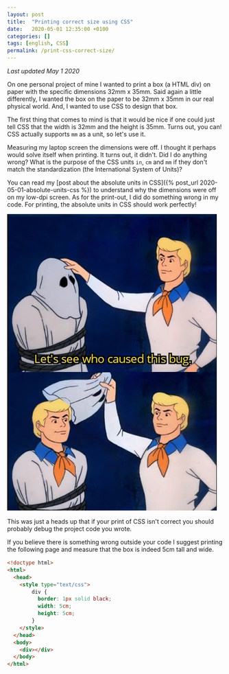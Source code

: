 ```yaml
---
layout: post
title:  "Printing correct size using CSS"
date:   2020-05-01 12:35:00 +0100
categories: []
tags: [english, CSS]
permalink: /print-css-correct-size/
---
```


_Last updated May 1 2020_

On one personal project of mine I wanted to print a box (a HTML div) on paper with the specific dimensions 32mm x 35mm. Said again a little differently, I wanted the box on the paper to be 32mm x 35mm in our real physical world. And, I wanted to use CSS to design that box.

The first thing that comes to mind is that it would be nice if one could just tell CSS that the width is 32mm and the height is 35mm. Turns out, you can! CSS actually supports `mm` as a unit, so let's use it.

Measuring my laptop screen the dimensions were off. I thought it perhaps would solve itself when printing. It turns out, it didn't. Did I do anything wrong? What is the purpose of the CSS units `in`, `cm` and `mm` if they don't match the standardization (the International System of Units)?

You can read my [post about the absolute units in CSS]({% post_url 2020-05-01-absolute-units-css %}) to understand why the dimensions were off on my low-dpi screen. As for the print-out, I did do something wrong in my code. For printing, the absolute units in CSS should work perfectly!

![It was me all along](/assets/bug_meme.jpg "It was me all along")

This was just a heads up that if your print of CSS isn't correct you should probably debug the project code you wrote.

If you believe there is something wrong outside your code I suggest printing the following page and measure that the box is indeed 5cm tall and wide.

```html
<!doctype html>
<html>
  <head>
    <style type="text/css">
        div {
          border: 1px solid black;
          width: 5cm;
          height: 5cm;
        }
    </style>
  </head>
  <body>
    <div></div>
  </body>
</html>
```
